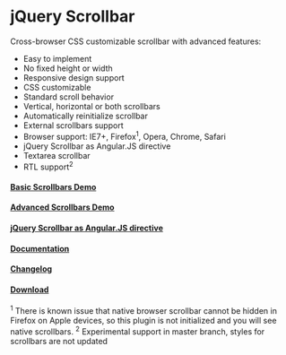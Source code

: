 <h1>jQuery Scrollbar</h1>

Cross-browser CSS customizable scrollbar with advanced features:
<ul>
    <li>Easy to implement</li>
    <li>No fixed height or width</li>
    <li>Responsive design support</li>
    <li>CSS customizable</li>
    <li>Standard scroll behavior</li>
    <li>Vertical, horizontal or both scrollbars</li>
    <li>Automatically reinitialize scrollbar</li>
    <li>External scrollbars support</li>
    <li>Browser support: IE7+, Firefox<sup>1</sup>, Opera, Chrome, Safari</li>
    <li>jQuery Scrollbar as Angular.JS directive</li>
    <li>Textarea scrollbar</li>
    <li>RTL support<sup>2</sup></li>
</ul>

<h4><a href="http://gromo.github.io/jquery.scrollbar/demo/basic.html">Basic Scrollbars Demo</a></h4>
<h4><a href="http://gromo.github.io/jquery.scrollbar/demo/advanced.html">Advanced Scrollbars Demo</a></h4>
<h4><a href="http://gromo.github.io/jquery.scrollbar/demo/angular.html">jQuery Scrollbar as Angular.JS directive</a></h4>

<h4><a href="http://gromo.github.io/jquery.scrollbar/">Documentation</a></h4>
<h4><a href="https://github.com/gromo/jquery.scrollbar/blob/master/CHANGELOG.md">Changelog</a></h4>
<h4><a href="https://github.com/gromo/jquery.scrollbar/archive/gh-pages.zip">Download</a></h4>

<sup>1</sup> There is known issue that native browser scrollbar cannot be hidden in Firefox on Apple devices, so this plugin is not initialized and you will see native scrollbars.
<sup>2</sup> Experimental support in master branch, styles for scrollbars are not updated
